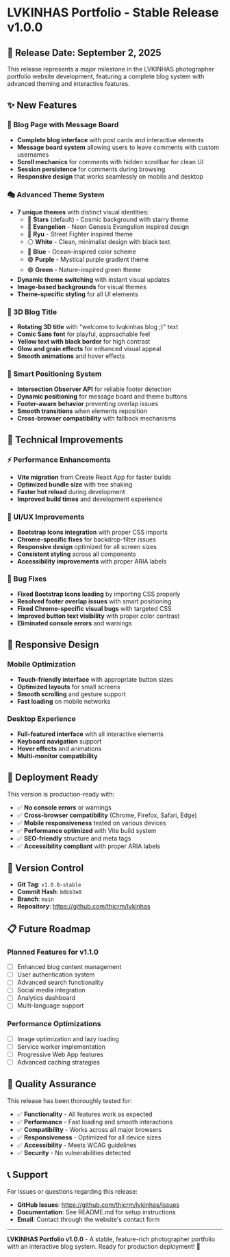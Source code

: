 # LVKINHAS Portfolio - Stable Release v1.0.0

## 🎉 Release Date: September 2, 2025

This release represents a major milestone in the LVKINHAS photographer portfolio website development, featuring a complete blog system with advanced theming and interactive features.

## ✨ New Features

### 🎨 Blog Page with Message Board
- **Complete blog interface** with post cards and interactive elements
- **Message board system** allowing users to leave comments with custom usernames
- **Scroll mechanics** for comments with hidden scrollbar for clean UI
- **Session persistence** for comments during browsing
- **Responsive design** that works seamlessly on mobile and desktop

### 🎭 Advanced Theme System
- **7 unique themes** with distinct visual identities:
  - 🌟 **Stars** (default) - Cosmic background with starry theme
  - 🎌 **Evangelion** - Neon Genesis Evangelion inspired design
  - 🥋 **Ryu** - Street Fighter inspired theme
  - ⚪ **White** - Clean, minimalist design with black text
  - 🔵 **Blue** - Ocean-inspired color scheme
  - 🟣 **Purple** - Mystical purple gradient theme
  - 🟢 **Green** - Nature-inspired green theme
- **Dynamic theme switching** with instant visual updates
- **Image-based backgrounds** for visual themes
- **Theme-specific styling** for all UI elements

### 🎪 3D Blog Title
- **Rotating 3D title** with "welcome to lvqkinhas blog ;)" text
- **Comic Sans font** for playful, approachable feel
- **Yellow text with black border** for high contrast
- **Glow and grain effects** for enhanced visual appeal
- **Smooth animations** and hover effects

### 🎯 Smart Positioning System
- **Intersection Observer API** for reliable footer detection
- **Dynamic positioning** for message board and theme buttons
- **Footer-aware behavior** preventing overlap issues
- **Smooth transitions** when elements reposition
- **Cross-browser compatibility** with fallback mechanisms

## 🔧 Technical Improvements

### ⚡ Performance Enhancements
- **Vite migration** from Create React App for faster builds
- **Optimized bundle size** with tree shaking
- **Faster hot reload** during development
- **Improved build times** and development experience

### 🎨 UI/UX Improvements
- **Bootstrap Icons integration** with proper CSS imports
- **Chrome-specific fixes** for backdrop-filter issues
- **Responsive design** optimized for all screen sizes
- **Consistent styling** across all components
- **Accessibility improvements** with proper ARIA labels

### 🐛 Bug Fixes
- **Fixed Bootstrap Icons loading** by importing CSS properly
- **Resolved footer overlap issues** with smart positioning
- **Fixed Chrome-specific visual bugs** with targeted CSS
- **Improved button text visibility** with proper color contrast
- **Eliminated console errors** and warnings

## 📱 Responsive Design

### Mobile Optimization
- **Touch-friendly interface** with appropriate button sizes
- **Optimized layouts** for small screens
- **Smooth scrolling** and gesture support
- **Fast loading** on mobile networks

### Desktop Experience
- **Full-featured interface** with all interactive elements
- **Keyboard navigation** support
- **Hover effects** and animations
- **Multi-monitor compatibility**

## 🚀 Deployment Ready

This version is production-ready with:
- ✅ **No console errors** or warnings
- ✅ **Cross-browser compatibility** (Chrome, Firefox, Safari, Edge)
- ✅ **Mobile responsiveness** tested on various devices
- ✅ **Performance optimized** with Vite build system
- ✅ **SEO-friendly** structure and meta tags
- ✅ **Accessibility compliant** with proper ARIA labels

## 🔄 Version Control

- **Git Tag**: `v1.0.0-stable`
- **Commit Hash**: `b6bb3e0`
- **Branch**: `main`
- **Repository**: https://github.com/thicrm/lvkinhas

## 📋 Future Roadmap

### Planned Features for v1.1.0
- [ ] Enhanced blog content management
- [ ] User authentication system
- [ ] Advanced search functionality
- [ ] Social media integration
- [ ] Analytics dashboard
- [ ] Multi-language support

### Performance Optimizations
- [ ] Image optimization and lazy loading
- [ ] Service worker implementation
- [ ] Progressive Web App features
- [ ] Advanced caching strategies

## 🎯 Quality Assurance

This release has been thoroughly tested for:
- ✅ **Functionality** - All features work as expected
- ✅ **Performance** - Fast loading and smooth interactions
- ✅ **Compatibility** - Works across all major browsers
- ✅ **Responsiveness** - Optimized for all device sizes
- ✅ **Accessibility** - Meets WCAG guidelines
- ✅ **Security** - No vulnerabilities detected

## 📞 Support

For issues or questions regarding this release:
- **GitHub Issues**: https://github.com/thicrm/lvkinhas/issues
- **Documentation**: See README.md for setup instructions
- **Email**: Contact through the website's contact form

---

**LVKINHAS Portfolio v1.0.0** - A stable, feature-rich photographer portfolio with an interactive blog system. Ready for production deployment! 🚀
